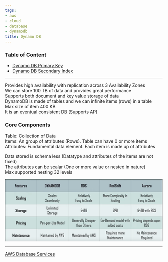```yaml
---
tags:
- aws
- cloud
- database
- dynamodb
title: Dynamo DB
---
```


### Table of Content

* [Dynamo DB Primary Key](dynamo-db-primary-key.md)
* [Dynamo DB Secondary Index](dynamo-db-secondary-index.md)

---

Provides high availability with replication across 3 Availability Zones  
We can store 100 TB of data and provides great performance  
Supports both document and key value storage of data  
DynamoDB is made of tables and we can infinite items (rows) in a table  
Max size of item 400 KB  
It is an eventual consistent DB (Supports AP)

### Core Components

Table: Collection of Data  
Items: An group of attributes (Rows). Table can have 0 or more items  
Attributes: Fundamental data element. Each item is made up of attributes

Data stored is schema less (Datatype and attributes of the items are not fixed)  
The attributes can be scalar (One or more value or nested in nature)  
Max supported nesting 32 levels

![AWS DB Features Comparision|700](../../images/aws-databases-comparision.png)

---

[AWS Database Services](../aws-database-services.md)